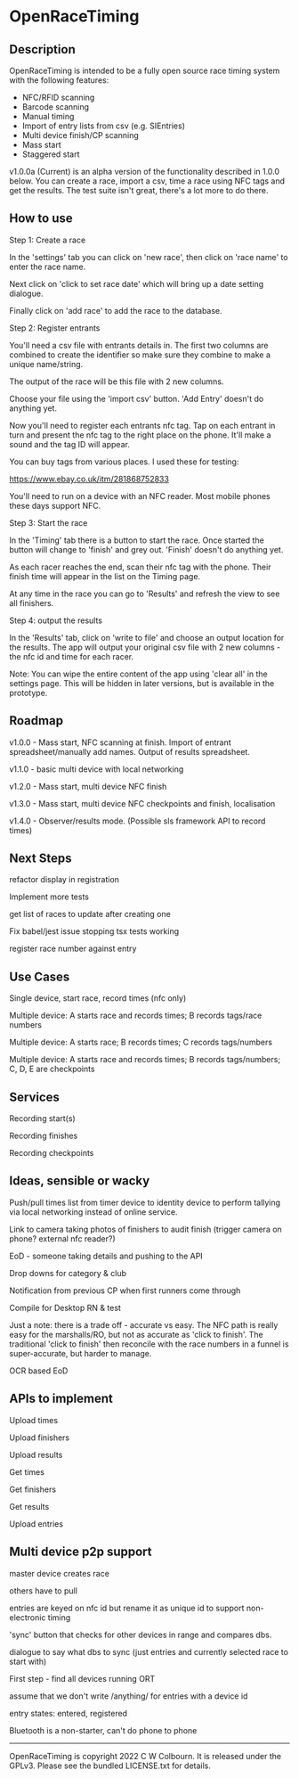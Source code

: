 # OpenRaceTiming

## Description
OpenRaceTiming is intended to be a fully open source race timing system with the following features:

* NFC/RFID scanning
* Barcode scanning
* Manual timing
* Import of entry lists from csv (e.g. SIEntries)
* Multi device finish/CP scanning
* Mass start
* Staggered start

v1.0.0a (Current) is an alpha version of the functionality described in 1.0.0 below. You can create
a race, import a csv, time a race using NFC tags and get the results. The test suite isn't great, 
there's a lot more to do there.

## How to use

Step 1: Create a race

In the 'settings' tab you can click on 'new race', then click on 'race name' to enter the race name.

Next click on 'click to set race date' which will bring up a date setting dialogue.

Finally click on 'add race' to add the race to the database.

Step 2: Register entrants

You'll need a csv file with entrants details in. The first two columns are combined to create 
the identifier so make sure they combine to make a unique name/string.

The output of the race will be this file with 2 new columns.

Choose your file using the 'import csv' button. 'Add Entry' doesn't do anything yet.

Now you'll need to register each entrants nfc tag. Tap on each entrant in turn and present the nfc
tag to the right place on the phone. It'll make a sound and the tag ID will appear.

You can buy tags from various places. I used these for testing:

https://www.ebay.co.uk/itm/281868752833

You'll need to run on a device with an NFC reader. Most mobile phones these days support NFC.

Step 3: Start the race

In the 'Timing' tab there is a button to start the race. Once started the button will change to 
'finish' and grey out. 'Finish' doesn't do anything yet.

As each racer reaches the end, scan their nfc tag with the phone. Their finish time will appear in
the list on the Timing page.

At any time in the race you can go to 'Results' and refresh the view to see all finishers.

Step 4: output the results

In the 'Results' tab, click on 'write to file' and choose an output location for the results. The 
app will output your original csv file with 2 new columns - the nfc id and time for each racer.

Note: You can wipe the entire content of the app using 'clear all' in the settings page. This will be
hidden in later versions, but is available in the prototype.


## Roadmap

v1.0.0 - Mass start, NFC scanning at finish. Import of entrant spreadsheet/manually
  add names. Output of results spreadsheet.

v1.1.0 - basic multi device with local networking

v1.2.0 - Mass start, multi device NFC finish

v1.3.0 - Mass start, multi device NFC checkpoints and finish, localisation

v1.4.0 - Observer/results mode. (Possible sls framework API to record times)

## Next Steps

refactor display in registration

Implement more tests

get list of races to update after creating one

Fix babel/jest issue stopping tsx tests working

register race number against entry


## Use Cases

Single device, start race, record times (nfc only)

Multiple device: A starts race and records times; B records tags/race numbers

Multiple device: A starts race; B records times; C records tags/numbers

Multiple device: A starts race and records times; B records tags/numbers; C, D, E are checkpoints

## Services

Recording start(s)

Recording finishes

Recording checkpoints


## Ideas, sensible or wacky

Push/pull times list from timer device to identity device to perform tallying via local networking
instead of online service. 

Link to camera taking photos of finishers to audit finish (trigger camera on phone? external nfc reader?)

EoD - someone taking details and pushing to the API

Drop downs for category & club

Notification from previous CP when first runners come through

Compile for Desktop RN & test

Just a note: there is a trade off - accurate vs easy. The NFC path is really easy for the 
 marshalls/RO, but not as accurate as 'click to finish'. The traditional 'click to finish' then
 reconcile with the race numbers in a funnel is super-accurate, but harder to manage.

OCR based EoD

## APIs to implement

Upload times

Upload finishers

Upload results

Get times

Get finishers

Get results

Upload entries


## Multi device p2p support

master device creates race

others have to pull

entries are keyed on nfc id but rename it as unique id to support non-electronic timing

'sync' button that checks for other devices in range and compares dbs.

dialogue to say what dbs to sync (just entries and currently selected race to start with)

First step - find all devices running ORT

assume that we don't write /anything/ for entries with a device id

entry states: entered, registered

Bluetooth is a non-starter, can't do phone to phone

-----------------------------------------------------------------------------
OpenRaceTiming is copyright 2022 C W Colbourn. It is released under the GPLv3.
Please see the bundled LICENSE.txt for details.